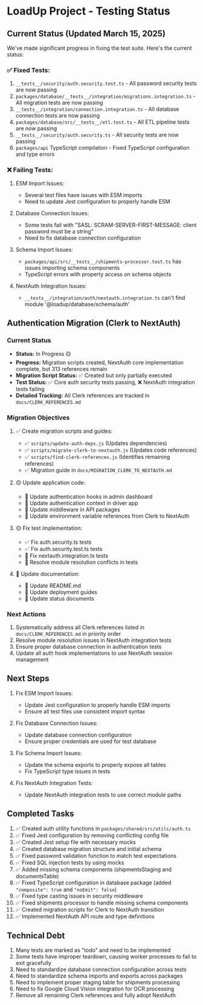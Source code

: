# LoadUp Project - Testing Status

## Current Status (Updated March 15, 2025)

We've made significant progress in fixing the test suite. Here's the current status:

### ✅ Fixed Tests:
1. `__tests__/security/auth.security.test.ts` - All password security tests are now passing
2. `packages/database/__tests__/integration/migrations.integration.ts` - All migration tests are now passing
3. `__tests__/integration/connection.integration.ts` - All database connection tests are now passing
4. `packages/database/src/__tests__/etl.test.ts` - All ETL pipeline tests are now passing
5. `__tests__/security/auth.security.ts` - All security tests are now passing
6. `packages/api` TypeScript compilation - Fixed TypeScript configuration and type errors

### ❌ Failing Tests:
1. ESM Import Issues:
   - Several test files have issues with ESM imports
   - Need to update Jest configuration to properly handle ESM

2. Database Connection Issues:
   - Some tests fail with "SASL: SCRAM-SERVER-FIRST-MESSAGE: client password must be a string"
   - Need to fix database connection configuration

3. Schema Import Issues:
   - `packages/api/src/__tests__/shipments-processor.test.ts` has issues importing schema components
   - TypeScript errors with property access on schema objects

4. NextAuth Integration Issues:
   - `__tests__/integration/auth/nextauth.integration.ts` can't find module '@loadup/database/schema/auth'

## Authentication Migration (Clerk to NextAuth)

### Current Status
- **Status:** In Progress 🟡
- **Progress:** Migration scripts created, NextAuth core implementation complete, but 313 references remain
- **Migration Script Status:** ✅ Created but only partially executed
- **Test Status:** ✅ Core auth security tests passing, ❌ NextAuth integration tests failing
- **Detailed Tracking:** All Clerk references are tracked in `docs/CLERK_REFERENCES.md`

### Migration Objectives
1. ✅ Create migration scripts and guides:
   - ✅ `scripts/update-auth-deps.js` (Updates dependencies)
   - ✅ `scripts/migrate-clerk-to-nextauth.js` (Updates code references)
   - ✅ `scripts/find-clerk-references.js` (Identifies remaining references)
   - ✅ Migration guide in `docs/MIGRATION_CLERK_TO_NEXTAUTH.md`

2. 🟡 Update application code:
   - 🔴 Update authentication hooks in admin dashboard
   - 🔴 Update authentication context in driver app
   - 🔴 Update middleware in API packages
   - 🔴 Update environment variable references from Clerk to NextAuth

3. 🟡 Fix test implementation:
   - ✅ Fix auth.security.ts tests
   - ✅ Fix auth.security.test.ts tests
   - 🔴 Fix nextauth.integration.ts tests
   - 🔴 Resolve module resolution conflicts in tests

4. 🔴 Update documentation:
   - 🔴 Update README.md
   - 🔴 Update deployment guides
   - 🔴 Update status documents

### Next Actions
1. Systematically address all Clerk references listed in `docs/CLERK_REFERENCES.md` in priority order
2. Resolve module resolution issues in NextAuth integration tests
3. Ensure proper database connection in authentication tests
4. Update all auth hook implementations to use NextAuth session management

## Next Steps

1. Fix ESM Import Issues:
   - Update Jest configuration to properly handle ESM imports
   - Ensure all test files use consistent import syntax

2. Fix Database Connection Issues:
   - Update database connection configuration
   - Ensure proper credentials are used for test database

3. Fix Schema Import Issues:
   - Update the schema exports to properly expose all tables
   - Fix TypeScript type issues in tests

4. Fix NextAuth Integration Tests:
   - Update NextAuth integration tests to use correct module paths

## Completed Tasks

1. ✅ Created auth utility functions in `packages/shared/src/utils/auth.ts`
2. ✅ Fixed Jest configuration by removing conflicting config file
3. ✅ Created Jest setup file with necessary mocks
4. ✅ Created database migration structure and initial schema
5. ✅ Fixed password validation function to match test expectations
6. ✅ Fixed SQL injection tests by using mocks
7. ✅ Added missing schema components (shipmentsStaging and documentsTable)
8. ✅ Fixed TypeScript configuration in database package (added `"composite": true` and `"noEmit": false`)
9. ✅ Fixed type casting issues in security middleware
10. ✅ Fixed shipments processor to handle missing schema components
11. ✅ Created migration scripts for Clerk to NextAuth transition
12. ✅ Implemented NextAuth API route and type definitions

## Technical Debt

1. Many tests are marked as "todo" and need to be implemented
2. Some tests have improper teardown, causing worker processes to fail to exit gracefully
3. Need to standardize database connection configuration across tests
4. Need to standardize schema imports and exports across packages
5. Need to implement proper staging table for shipments processing
6. Need to fix Google Cloud Vision integration for OCR processing
7. Remove all remaining Clerk references and fully adopt NextAuth 